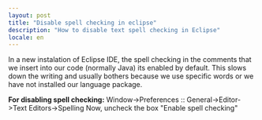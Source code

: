 ```yaml
---
layout: post
title: "Disable spell checking in eclipse"
description: "How to disable text spell checking in Eclipse"
locale: en
---
```


In a new instalation of Eclipse IDE, the spell checking in the comments that we insert into our code (normally Java) its enabled by default. This slows down the writing and usually bothers because we use specific words or we have not installed our language package.

**For disabling spell checking:**
Window->Preferences :: General->Editor->Text Editors->Spelling
Now, uncheck the box "Enable spell checking"